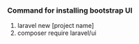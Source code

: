 ### Command for installing bootstrap UI

<ol>
  <li> laravel new [project name] </li>
  <li> composer require laravel/ui </li>
</ol>
